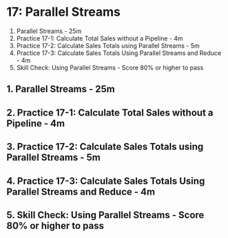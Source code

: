 # 17: Parallel Streams

1. Parallel Streams - 25m
2. Practice 17-1: Calculate Total Sales without a Pipeline - 4m
3. Practice 17-2: Calculate Sales Totals using Parallel Streams - 5m
4. Practice 17-3: Calculate Sales Totals Using Parallel Streams and Reduce - 4m
5. Skill Check: Using Parallel Streams - Score 80% or higher to pass

## 1. Parallel Streams - 25m
## 2. Practice 17-1: Calculate Total Sales without a Pipeline - 4m
## 3. Practice 17-2: Calculate Sales Totals using Parallel Streams - 5m
## 4. Practice 17-3: Calculate Sales Totals Using Parallel Streams and Reduce - 4m
## 5. Skill Check: Using Parallel Streams - Score 80% or higher to pass
